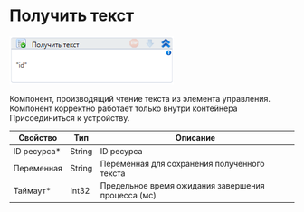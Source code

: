 # Получить текст

![](<../../../.gitbook/assets/image (167).png>)

Компонент, производящий чтение текста из элемента управления. Компонент корректно работает только внутри контейнера Присоединиться к устройству.

| Свойство     | Тип    | Описание                                           |
| ------------ | ------ | -------------------------------------------------- |
| ID ресурса\* | String | ID ресурса                                         |
| Переменная   | String | Переменная для сохранения полученного текста       |
| Таймаут\*    | Int32  | Предельное время ожидания завершения процесса (мс) |

